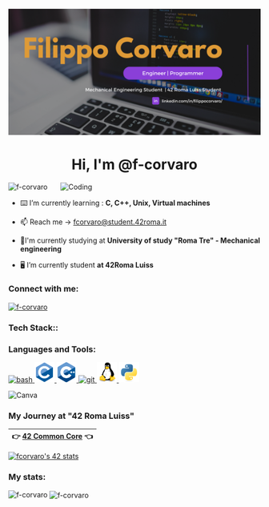 ![Banner](https://github.com/f-corvaro/f-corvaro/blob/main/Banner.png)

<h1 align="center">Hi, I'm @f-corvaro </h1>

<img align="right" alt="Coding" width="400" src="https://media0.giphy.com/media/qgQUggAC3Pfv687qPC/giphy.gif?cid=790b76113b436609d62942c29651694ad708c581098838a8&rid=giphy.gif&ct=g">

<p align="left"> <img src="https://komarev.com/ghpvc/?username=f-corvaro&label=Profile%20views&color=e506bc&style=flat" alt="f-corvaro" /> </p>

- ⌨️ I’m currently learning : **C, C++, Unix, Virtual machines**

- 📫 Reach me -> [fcorvaro@student.42roma.it](mailto:fcorvaro@student.42roma.it)

- 🔧I'm currently studying at **University of study "Roma Tre" - Mechanical engineering**

- 🖥 I’m currently student **at 42Roma Luiss**

<h3 align="left">Connect with me:</h3>

<p align="left">

<a href="https://linkedin.com/in/f-corvaro" target="blank"><img align="center" src="https://raw.githubusercontent.com/rahuldkjain/github-profile-readme-generator/master/src/images/icons/Social/linked-in-alt.svg" alt="f-corvaro" height="30" width="40" /></a>

</p>

<h3 align="left">Tech Stack::</h3>

<h3 align="left">Languages and Tools:</h3>
<p align="left"> <a href="https://www.gnu.org/software/bash/" target="_blank" rel="noreferrer"> <img src="https://www.vectorlogo.zone/logos/gnu_bash/gnu_bash-icon.svg" alt="bash" width="40" height="40"/> </a> <a href="https://www.cprogramming.com/" target="_blank" rel="noreferrer"> <img src="https://raw.githubusercontent.com/devicons/devicon/master/icons/c/c-original.svg" alt="c" width="40" height="40"/> </a> <a href="https://www.w3schools.com/cpp/" target="_blank" rel="noreferrer"> <img src="https://raw.githubusercontent.com/devicons/devicon/master/icons/cplusplus/cplusplus-original.svg" alt="cplusplus" width="40" height="40"/> </a> <a href="https://git-scm.com/" target="_blank" rel="noreferrer"> <img src="https://www.vectorlogo.zone/logos/git-scm/git-scm-icon.svg" alt="git" width="40" height="40"/> </a> <a href="https://www.linux.org/" target="_blank" rel="noreferrer"> <img src="https://raw.githubusercontent.com/devicons/devicon/master/icons/linux/linux-original.svg" alt="linux" width="40" height="40"/> </a> <a href="https://www.python.org" target="_blank" rel="noreferrer"> <img src="https://raw.githubusercontent.com/devicons/devicon/master/icons/python/python-original.svg" alt="python" width="40" height="40"/> </a> </p>

![Canva](https://img.shields.io/badge/Canva-%2300C4CC.svg?style=plastic&logo=Canva&logoColor=white)

### My Journey at "42 Roma Luiss"
| 👉 [**42 Common Core**](https://github.com/f-corvaro/42.common_core) 👈|
| ------------------------------------------------------------------- |

<a href="https://github.com/JaeSeoKim/badge42"><img src="https://badge42.vercel.app/api/v2/clftrr31n000608jvhnng5zld/stats?cursusId=21&coalitionId=125" alt="fcorvaro's 42 stats" /></a></p>

<h3 align="left">My stats:</h3>

<p><img align="left" src="https://github-readme-stats.vercel.app/api/top-langs?username=f-corvaro&show_icons=true&theme=dark&title_color=e506bc&text_color=ffffff&locale=en&layout=compact" alt="f-corvaro" /></p>

<p>&nbsp;<img align="center" src="https://github-readme-stats.vercel.app/api?username=f-corvaro&show_icons=true&theme=dark&title_color=e506bc&text_color=ffffff&locale=en" alt="f-corvaro" /></p>


